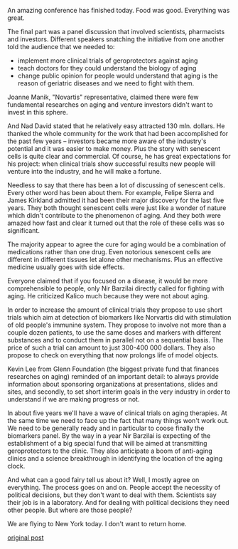 An amazing conference has finished today. Food was good. Everything was great.

The final part was a panel discussion that involved scientists, pharmacists and investors. Different speakers snatching the initiative from one another told the audience that we needed to:

- implement more clinical trials of geroprotectors against aging
- teach doctors for they could understand the biology of aging
- change public opinion for people would understand that aging is the reason of geriatric diseases and we need to fight with them.

Joanne Manik, "Novartis" representative, claimed there were few fundamental researches on aging and venture investors didn't want to invest in this sphere.

And Nad David stated that he relatively easy attracted 130 mln. dollars. He thanked the whole community for the work that had been accomplished for the past few years – investors became more aware of the industry's potential and it was easier to make money. Plus the story with senescent cells is quite clear and commercial. Of course, he has great expectations for his project: when clinical trials show successful results new people will venture into the industry, and he will make a fortune.

Needless to say that there has been a lot of discussing of senescent cells. Every other word has been about them. For example, Felipe Sierra and James Kirkland admitted it had been their major discovery for the last five years. They both thought senescent cells were just like a wonder of nature which didn't contribute to the phenomenon  of aging. And they both were amazed how fast and clear it turned out that the role of these cells was so significant. 

The majority appear to agree  the cure for aging would be a combination of medications rather than one drug. Even notorious senescent cells are different in different tissues let alone other mechanisms. Plus an effective medicine usually goes with side effects.

Everyone claimed that if you focused on a disease, it would be more comprehensible to people, only Nir Barzilai directly called for fighting with aging. He criticized Kalico much because they were not about aging.

In order to increase the amount of clinical trials they propose to use short trials which aim at detection of biomarkers like Norvartis did with stimulation of old people's immunine system. They propose to involve not more than a couple dozen patients, to use the same doses and markers with different substances and to conduct them in parallel not on a sequential basis. The price of such a trial can amount to just 300-400 000 dollars. They also propose to check on everything that now prolongs life of model objects.

Kevin Lee from Glenn Foundation (the biggest private fund that finances researches on aging) reminded of an important detail: to always provide information about sponsoring organizations at presentations, slides and sites, and secondly, to set short interim goals in the very industry in order to understand if we are making progress or not.

In about five years we'll have a wave of clinical trials on aging therapies. At the same time we need to face up the fact that many things won't work out. We need to be generally ready and in particular to coose finally the biomarkers panel. By the way in a year Nir Barzilai is expecting of the establishment of a big special fund that will be aimed at transmitting geroprotectors to the clinic. They also anticipate a boom of anti-aging clinics and a science breakthrough in identifying the location of the aging clock.

And what can a good fairy tell us about it? Well, I mostly agree on everything. The process goes on and on. People accept the necessity of political decisions, but they don't want to deal with them. Scientists say their job is in a laboratory. And for dealing with political decisions they need other people. But where are those people?

We are flying to New York today. I don't want to return home.

[original post](https://www.facebook.com/MikhailBatin/posts/1438094002877166)
